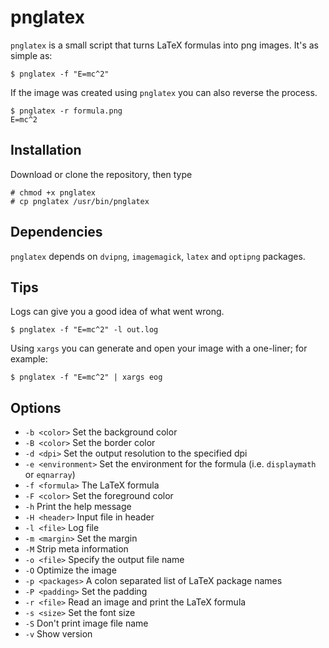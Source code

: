# pnglatex
`pnglatex` is a small script that turns LaTeX formulas into png images. It's as simple as:

    $ pnglatex -f "E=mc^2"

If the image was created using `pnglatex` you can also reverse the process.

    $ pnglatex -r formula.png
    E=mc^2

## Installation
Download or clone the repository, then type

    # chmod +x pnglatex
    # cp pnglatex /usr/bin/pnglatex

## Dependencies
`pnglatex` depends on `dvipng`, `imagemagick`, `latex` and `optipng` packages.

## Tips
Logs can give you a good idea of what went wrong.

    $ pnglatex -f "E=mc^2" -l out.log

Using `xargs` you can generate and open your image with a one-liner; for example:

    $ pnglatex -f "E=mc^2" | xargs eog

## Options
+ `-b <color>` Set the background color
+ `-B <color>` Set the border color
+ `-d <dpi>` Set the output resolution to the specified dpi
+ `-e <environment>` Set the environment for the formula (i.e. `displaymath` or `eqnarray`)
+ `-f <formula>` The LaTeX formula
+ `-F <color>` Set the foreground color
+ `-h` Print the help message
+ `-H <header>` Input file in header
+ `-l <file>` Log file
+ `-m <margin>` Set the margin
+ `-M` Strip meta information
+ `-o <file>` Specify the output file name
+ `-O` Optimize the image
+ `-p <packages>` A colon separated list of LaTeX package names
+ `-P <padding>` Set the padding
+ `-r <file>` Read an image and print the LaTeX formula
+ `-s <size>` Set the font size
+ `-S` Don't print image file name
+ `-v` Show version
